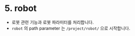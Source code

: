 # 5. robot

- 로봇 관련 기능과 로봇 파라미터를 처리합니다.
- `robot` 의 path parameter 는 `/project/robot/` 으로 시작합니다.

<br>